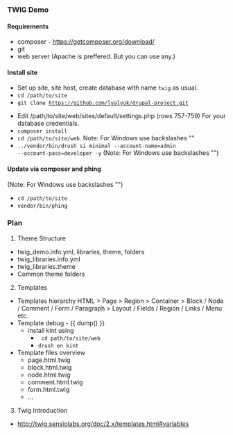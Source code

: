 ### TWIG Demo

#### Requirements
- composer - https://getcomposer.org/download/
- git
- web server (Apache is preffered. But you can use any.)

#### Install site
- Set up site, site host, create database with name `twig` as usual.
- <code>cd /path/to/site</code>
- <code>git clone https://github.com/lyalyuk/drupal-project.git .</code>
- Edit /path/to/site/web/sites/default/settings.php (rows 757-759) For your database credentials.
- <code>composer install</code>
- <code>cd /path/to/site/web</code>. Note: For Windows use backslashes "\"
- <code>../vendor/bin/drush si minimal --account-name=admin --account-pass=developer -y</code>
  (Note: For Windows use backslashes "\")

#### Update via composer and phing
(Note: For Windows use backslashes "\")
- <code>cd /path/to/site</code>
- <code>vendor/bin/phing</code>

### Plan
1. Theme Structure
 - twig_demo.info.yml, libraries, theme, folders
 - twig_libraries.info.yml
 - twig_libraries.theme
 - Common theme folders
2. Templates
 - Templates hierarchy
 HTML > Page > Region > Container > Block / Node / Comment / Form / Paragraph > Layout / Fields / Region / Links / Menu etc.
 - Template debug - {{ dump() }}
   - install kint using
     - <code> cd path/to/site/web</code>
     - <code>drush en kint</code>
 - Template files overview
     - page.html.twig
     - block.html.twig
     - node.html.twig
     - comment.html.twig
     - form.html.twig
     - ...
3. Twig Introduction
  - http://twig.sensiolabs.org/doc/2.x/templates.html#variables

 